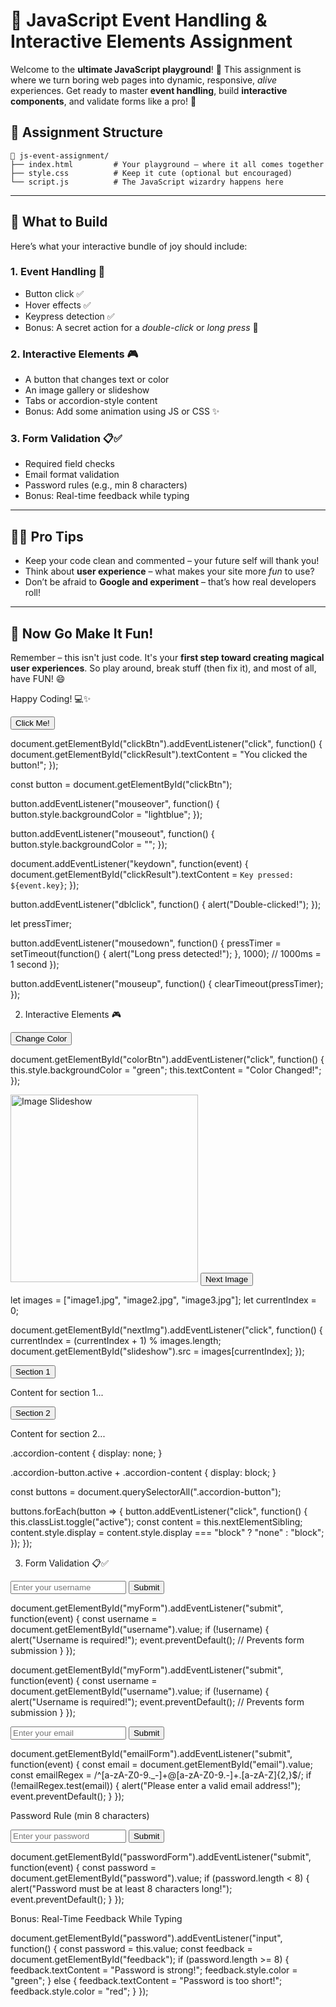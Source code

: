 # 🎯 JavaScript Event Handling & Interactive Elements Assignment

Welcome to the **ultimate JavaScript playground**! 🎉 This assignment is where we turn boring web pages into dynamic, responsive, *alive* experiences. Get ready to master **event handling**, build **interactive components**, and validate forms like a pro! 💪

## 📁 Assignment Structure

```
📂 js-event-assignment/
├── index.html         # Your playground – where it all comes together
├── style.css          # Keep it cute (optional but encouraged)
└── script.js          # The JavaScript wizardry happens here
```

---

## 🧪 What to Build

Here’s what your interactive bundle of joy should include:

### 1. Event Handling 🎈  
- Button click ✅  
- Hover effects ✅  
- Keypress detection ✅  
- Bonus: A secret action for a *double-click* or *long press* 🤫

### 2. Interactive Elements 🎮  
- A button that changes text or color  
- An image gallery or slideshow  
- Tabs or accordion-style content  
- Bonus: Add some animation using JS or CSS ✨

### 3. Form Validation 📋✅  
- Required field checks  
- Email format validation  
- Password rules (e.g., min 8 characters)  
- Bonus: Real-time feedback while typing

---

## 🧙‍♂️ Pro Tips

- Keep your code clean and commented – your future self will thank you!
- Think about **user experience** – what makes your site more *fun* to use?
- Don’t be afraid to **Google and experiment** – that’s how real developers roll!

---

## 🎉 Now Go Make It Fun!

Remember – this isn't just code. It's your **first step toward creating magical user experiences**. So play around, break stuff (then fix it), and most of all, have FUN! 😄

Happy Coding! 💻✨  


<button id="clickBtn">Click Me!</button>
<p id="clickResult"></p>

document.getElementById("clickBtn").addEventListener("click", function() {
  document.getElementById("clickResult").textContent = "You clicked the button!";
});

const button = document.getElementById("clickBtn");

button.addEventListener("mouseover", function() {
  button.style.backgroundColor = "lightblue";
});

button.addEventListener("mouseout", function() {
  button.style.backgroundColor = "";
});

document.addEventListener("keydown", function(event) {
  document.getElementById("clickResult").textContent = `Key pressed: ${event.key}`;
});

button.addEventListener("dblclick", function() {
  alert("Double-clicked!");
});

let pressTimer;

button.addEventListener("mousedown", function() {
  pressTimer = setTimeout(function() {
    alert("Long press detected!");
  }, 1000);  // 1000ms = 1 second
});

button.addEventListener("mouseup", function() {
  clearTimeout(pressTimer);
});

2. Interactive Elements 🎮

 <button id="colorBtn">Change Color</button>

 document.getElementById("colorBtn").addEventListener("click", function() {
  this.style.backgroundColor = "green";
  this.textContent = "Color Changed!";
});

<img id="slideshow" src="image1.jpg" alt="Image Slideshow" width="300">
<button id="nextImg">Next Image</button>

let images = ["image1.jpg", "image2.jpg", "image3.jpg"];
let currentIndex = 0;

document.getElementById("nextImg").addEventListener("click", function() {
  currentIndex = (currentIndex + 1) % images.length;
  document.getElementById("slideshow").src = images[currentIndex];
});

<div class="accordion">
  <button class="accordion-button">Section 1</button>
  <div class="accordion-content">
    <p>Content for section 1...</p>
  </div>
  <button class="accordion-button">Section 2</button>
  <div class="accordion-content">
    <p>Content for section 2...</p>
  </div>
</div>

.accordion-content {
  display: none;
}

.accordion-button.active + .accordion-content {
  display: block;
}

const buttons = document.querySelectorAll(".accordion-button");

buttons.forEach(button => {
  button.addEventListener("click", function() {
    this.classList.toggle("active");
    const content = this.nextElementSibling;
    content.style.display = content.style.display === "block" ? "none" : "block";
  });
});

3. Form Validation 📋✅

   <form id="myForm">
  <input type="text" id="username" required placeholder="Enter your username">
  <button type="submit">Submit</button>
</form>

document.getElementById("myForm").addEventListener("submit", function(event) {
  const username = document.getElementById("username").value;
  if (!username) {
    alert("Username is required!");
    event.preventDefault(); // Prevents form submission
  }
});

document.getElementById("myForm").addEventListener("submit", function(event) {
  const username = document.getElementById("username").value;
  if (!username) {
    alert("Username is required!");
    event.preventDefault(); // Prevents form submission
  }
});

<form id="emailForm">
  <input type="email" id="email" placeholder="Enter your email" required>
  <button type="submit">Submit</button>
</form>

document.getElementById("emailForm").addEventListener("submit", function(event) {
  const email = document.getElementById("email").value;
  const emailRegex = /^[a-zA-Z0-9._-]+@[a-zA-Z0-9.-]+\.[a-zA-Z]{2,}$/;
  if (!emailRegex.test(email)) {
    alert("Please enter a valid email address!");
    event.preventDefault();
  }
});

Password Rule (min 8 characters)

<form id="passwordForm">
  <input type="password" id="password" placeholder="Enter your password" required>
  <button type="submit">Submit</button>
</form>

document.getElementById("passwordForm").addEventListener("submit", function(event) {
  const password = document.getElementById("password").value;
  if (password.length < 8) {
    alert("Password must be at least 8 characters long!");
    event.preventDefault();
  }
});

Bonus: Real-Time Feedback While Typing

document.getElementById("password").addEventListener("input", function() {
  const password = this.value;
  const feedback = document.getElementById("feedback");
  if (password.length >= 8) {
    feedback.textContent = "Password is strong!";
    feedback.style.color = "green";
  } else {
    feedback.textContent = "Password is too short!";
    feedback.style.color = "red";
  }
});



